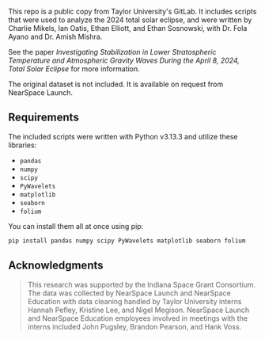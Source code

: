 This repo is a public copy from Taylor University's GitLab. It includes scripts that were used to analyze the 2024 total solar eclipse, and were written by Charlie Mikels, Ian Oatis, Ethan Elliott, and Ethan Sosnowski, with Dr. Fola Ayano and Dr. Amish Mishra.

See the paper _Investigating Stabilization in Lower Stratospheric Temperature and Atmospheric Gravity Waves During the April 8, 2024, Total Solar Eclipse_ for more information.

The original dataset is not included. It is available on request from NearSpace Launch.

## Requirements

The included scripts were written with Python v3.13.3 and utilize these libraries:

- `pandas`
- `numpy`
- `scipy`
- `PyWavelets`
- `matplotlib`
- `seaborn`
- `folium`

You can install them all at once using pip:

```sh
pip install pandas numpy scipy PyWavelets matplotlib seaborn folium
```

## Acknowledgments

> This research was supported by the Indiana Space Grant Consortium. The data was collected by NearSpace Launch
> and NearSpace Education with data cleaning handled by Taylor University interns Hannah Pefley, Kristine Lee, and
> Nigel Megison. NearSpace Launch and NearSpace Education employees involved in meetings with the interns included
> John Pugsley, Brandon Pearson, and Hank Voss.

